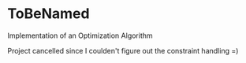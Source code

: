 # ToBeNamed
Implementation of an Optimization Algorithm 

Project cancelled since I coulden't figure out the constraint handling =)

